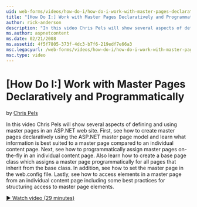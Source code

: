 ```yaml
---
uid: web-forms/videos/how-do-i/how-do-i-work-with-master-pages-declaratively-and-programmatically
title: "[How Do I:] Work with Master Pages Declaratively and Programmatically | Microsoft Docs"
author: rick-anderson
description: "In this video Chris Pels will show several aspects of defining and using master pages in an ASP.NET web site. First, see how to create master pages declarati..."
ms.author: aspnetcontent
ms.date: 02/21/2008
ms.assetid: 4f5f7805-373f-4dc3-b7f6-219edf7e66a3
msc.legacyurl: /web-forms/videos/how-do-i/how-do-i-work-with-master-pages-declaratively-and-programmatically
msc.type: video
---
```

[How Do I:] Work with Master Pages Declaratively and Programmatically
====================
by [Chris Pels](https://twitter.com/chrispels)

In this video Chris Pels will show several aspects of defining and using master pages in an ASP.NET web site. First, see how to create master pages declaratively using the ASP.NET master page model and learn what information is best suited to a master page compared to an individual content page. Next, see how to programmatically assign master pages on-the-fly in an individual content page. Also learn how to create a base page class which assigns a master page programmatically for all pages that inherit from the base class. In addition, see how to set the master page in the web.config file. Lastly, see how to access elements in a master page from an individual content page including some best practices for structuring access to master page elements.

[&#9654; Watch video (29 minutes)](https://channel9.msdn.com/Blogs/ASP-NET-Site-Videos/how-do-i-work-with-master-pages-declaratively-and-programmatically)
